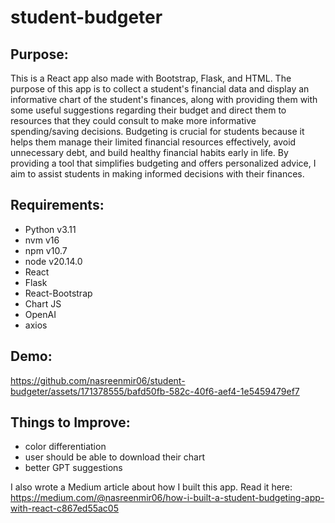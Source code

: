 # student-budgeter

## Purpose:
This is a React app also made with Bootstrap, Flask, and HTML. The purpose of this app is to collect a student's financial data and display an informative chart of the student's finances, along with providing them with some useful suggestions regarding their budget and direct them to resources that they could consult to make more informative spending/saving decisions.
Budgeting is crucial for students because it helps them manage their limited financial resources effectively, avoid unnecessary debt, and build healthy financial habits early in life. By providing a tool that simplifies budgeting and offers personalized advice, I aim to assist students in making informed decisions with their finances.

## Requirements:
- Python v3.11
- nvm v16
- npm v10.7
- node v20.14.0
- React
- Flask
- React-Bootstrap
- Chart JS
- OpenAI
- axios

## Demo:

https://github.com/nasreenmir06/student-budgeter/assets/171378555/bafd50fb-582c-40f6-aef4-1e5459479ef7

## Things to Improve:
- color differentiation
- user should be able to download their chart
- better GPT suggestions

I also wrote a Medium article about how I built this app. Read it here: https://medium.com/@nasreenmir06/how-i-built-a-student-budgeting-app-with-react-c867ed55ac05

